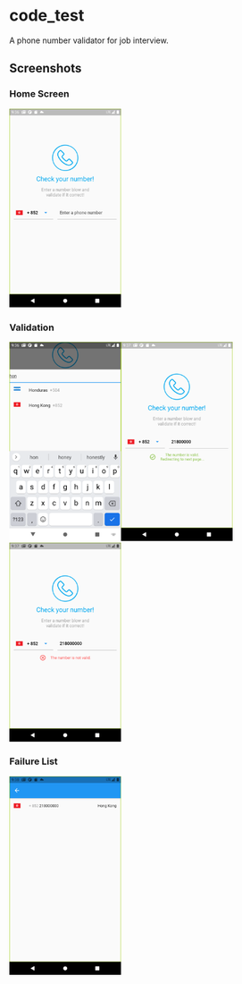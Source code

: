 # code_test

A phone number validator for job interview.

## Screenshots

### Home Screen
<img src="docs/screenshot.png" width="200"/>

### Validation
<img src="docs/screenshot_bottomsheet.png" width="200"/><img src="docs/screenshot_success.png" width="200"/><img src="docs/screenshot_failure.png" width="200"/>

### Failure List
<img src="docs/screenshot_list.png" width="200"/>
